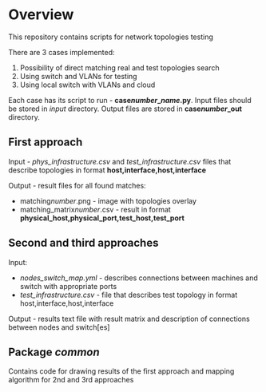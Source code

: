 # Overview
This repository contains scripts for network topologies testing

There are 3 cases implemented:
1. Possibility of direct matching real and test topologies search
2. Using switch and VLANs for testing
3. Using local switch with VLANs and cloud

Each case has its script to run - **case*number*_*name*.py**. Input files should be stored in *input* directory. Output files are stored in **case*number*_out** directory.

## First approach
Input - *phys_infrastructure.csv* and *test_infrastructure.csv* files that describe topologies in format **host,interface,host,interface**

Output - result files for all found matches:
- matching*number*.png - image with topologies overlay
- matching_matrix*number*.csv - result in format **physical_host,physical_port,test_host,test_port**

## Second and third approaches
Input:
- *nodes_switch_map.yml* - describes connections between machines and switch with appropriate ports
- *test_infrastructure.csv* - file that describes test topology in format host,interface,host,interface

Output - results text file with result matrix and description of connections between nodes and switch[es]

## Package *common*
Contains code for drawing results of the first approach and mapping algorithm for 2nd and 3rd approaches